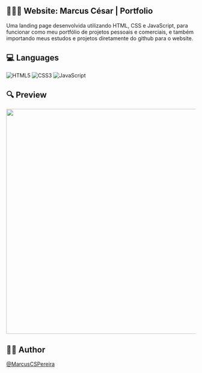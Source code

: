 ## 👨🏽‍💻 Website: Marcus César | Portfolio
Uma landing page desenvolvida utilizando HTML, CSS e JavaScript, para funcionar como meu portfólio de projetos pessoais e comerciais, e também importando meus estudos e projetos diretamente do github para o website.

## 💻 Languages
![HTML5](https://img.shields.io/badge/html5-%23E34F26.svg?style=for-the-badge&logo=html5&logoColor=white)
![CSS3](https://img.shields.io/badge/css3-%231572B6.svg?style=for-the-badge&logo=css3&logoColor=white)
![JavaScript](https://img.shields.io/badge/javascript-%23323330.svg?style=for-the-badge&logo=javascript&logoColor=%23F7DF1E)

## 🔍 Preview
<img width="600" src="images/preview.gif">   

## ✍🏼 Author
[@MarcusCSPereira](https://github.com/MarcusCSPereira)

 
